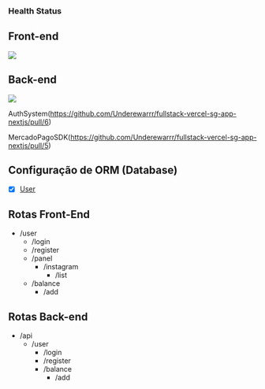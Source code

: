 ### Health Status

## Front-end

![](https://api.checklyhq.com/v1/badges/checks/788e01e1-cdb0-408d-9d89-f1f9c233baa8?style=flat&theme=default)

## Back-end

![](https://api.checklyhq.com/v1/badges/checks/4c63d349-8aa0-43fd-ba62-7c69b0304083?style=flat&theme=default)

AuthSystem(https://github.com/Underewarrr/fullstack-vercel-sg-app-nextjs/pull/6)

MercadoPagoSDK(https://github.com/Underewarrr/fullstack-vercel-sg-app-nextjs/pull/5)

## Configuração de ORM (Database)
 - [x] [User](https://github.com/Underewarrr/fullstack-vercel-sg-app-nextjs/blob/master/database/models/User.ts)
## Rotas Front-End
- /user
  - /login
  - /register
  - /panel
    - /instagram
      - /list
  - /balance
    - /add
## Rotas Back-end
- /api
  - /user
    - /login
    - /register
    - /balance
      - /add


